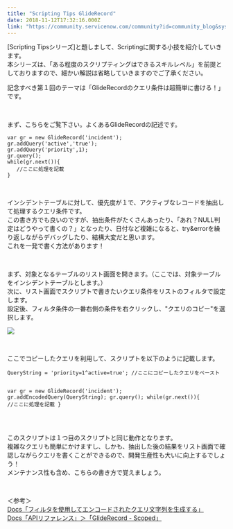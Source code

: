 ```yaml
---
title: "Scripting Tips GlideRecord"
date: 2018-11-12T17:32:16.000Z
link: "https://community.servicenow.com/community?id=community_blog&sys_id=2674b4acdbf127002e8c2183ca9619ab"
---
```

<p>[Scripting Tipsシリーズ]と題しまして、Scriptingに関する小技を紹介していきます。<br />本シリーズは、「ある程度のスクリプティングはできるスキルレベル」を前提としておりますので、細かい解説は省略していきますのでご了承ください。</p>
<p>記念すべき第&#xff11;回のテーマは「GlideRecordのクエリ条件は超簡単に書ける&#xff01;」です。</p>
<p> </p>
<p>まず、こちらをご覧下さい。よくあるGlideRecordの記述です。</p>
<pre class="language-javascript"><code>var gr &#61; new GlideRecord(&#39;incident&#39;);
gr.addQuery(&#39;active&#39;,&#39;true&#39;);
gr.addQuery(&#39;priority&#39;,1);
gr.query();
while(gr.next()){
   //ここに処理を記載
}
</code></pre>
<p> </p>
<p>インシデントテーブルに対して、優先度が&#xff11;で、アクティブなレコードを抽出して処理するクエリ条件です。<br />この書き方でも良いのですが、抽出条件がたくさんあったり、「あれ&#xff1f;NULL判定はどうやって書くの&#xff1f;」となったり、日付など複雑になると、try&amp;errorを繰り返しながらデバッグしたり、結構大変だと思います。<br />これを一発で書く方法があります&#xff01;</p>
<p> </p>
<p>まず、対象となるテーブルのリスト画面を開きます。&#xff08;ここでは、対象テーブルをインシデントテーブルとします。&#xff09;<br />次に、リスト画面でスクリプトで書きたいクエリ条件をリストのフィルタで設定します。<br />設定後、フィルタ条件の一番右側の条件を右クリックし、&#34;クエリのコピー&#34;を選択します。</p>
<p><img style="max-width: 100%; max-height: 480px;" src="51dfe4ecdbb127002e8c2183ca9619a0.iix" /></p>
<p> </p>
<p>ここでコピーしたクエリを利用して、スクリプトを以下のように記載します。</p>
<pre class="language-javascript"><code>QueryString &#61; &#39;priority&#61;1^active&#61;true&#39;; //ここにコピーしたクエリをペースト

var gr &#61; new GlideRecord(&#39;incident&#39;);
gr.addEncodedQuery(QueryString);
gr.query();
while(gr.next()){
   //ここに処理を記載
}
</code></pre>
<p> </p>
<p>このスクリプトは&#xff11;つ目のスクリプトと同じ動作となります。<br />複雑なクエリも簡単にかけますし、しかも、抽出した後の結果をリスト画面で確認しながらクエリを書くことができるので、開発生産性も大いに向上するでしょう&#xff01;<br />メンテナンス性も含め、こちらの書き方で覚えましょう。</p>
<p> </p>
<p>&#xff1c;参考&#xff1e;<br /><a href="https://docs.servicenow.com/bundle/london-platform-user-interface/page/use/using-lists/task/t_GenEncodQueryStringFilter.html" rel="nofollow">Docs「フィルタを使用してエンコードされたクエリ文字列を生成する」</a><br /><a href="https://docs.servicenow.com/bundle/london-application-development/page/app-store/dev_portal/API_reference/glideRecordScoped/concept/c_GlideRecordScopedAPI.html" rel="nofollow">Docs「APIリファレンス」&#xff1e;「GlideRecord - Scoped」</a></p>